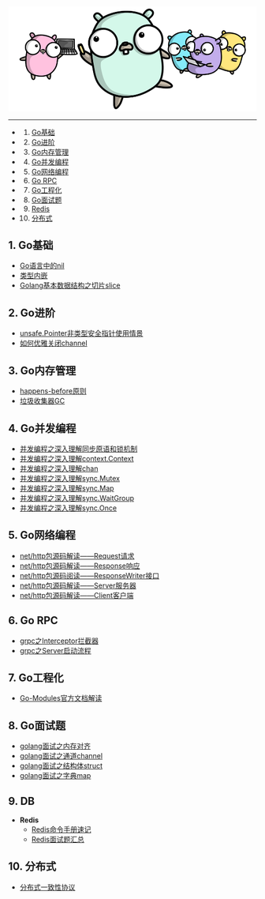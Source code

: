 <div align=center width=60%><img src="/assets/go.png"/></div>

------

<!-- vscode-markdown-toc -->
* 1. [Go基础](#Go)
* 2. [Go进阶](#Go-1)
* 3. [Go内存管理](#Go-1)
* 4. [Go并发编程](#Go-1)
* 5. [Go网络编程](#Go-1)
* 6. [Go RPC](#GoRPC)
* 7. [Go工程化](#Go-1)
* 8. [Go面试题](#Go-1)
* 9. [Redis](#Redis)
* 10. [分布式](#)

<!-- vscode-markdown-toc-config
	numbering=true
	autoSave=true
	/vscode-markdown-toc-config -->
<!-- /vscode-markdown-toc -->

##  1. <a name='Go'></a>Go基础

* [Go语言中的nil](/docs/Go语言中的nil.md)
* [类型内嵌](/docs/Go语言中的类型内嵌.md)
* [Golang基本数据结构之切片slice](docs/slice源码解读.md)

##  2. <a name='Go-1'></a>Go进阶

* [unsafe.Pointer非类型安全指针使用情景](/docs/unsafe.Pointer非安全类型指针.md)
* [如何优雅关闭channel](/docs/golang/如何优雅地关闭channel.md)

##  3. <a name='Go-1'></a>Go内存管理

* [happens-before原则](/docs/Go语言HappensBefore原则.md)
* [垃圾收集器GC](/docs/Go语言垃圾收集器.md)

##  4. <a name='Go-1'></a>Go并发编程

* [并发编程之深入理解同步原语和锁机制](docs/Go语言并发同步原语和锁.md)
* [并发编程之深入理解context.Context](/docs/Go语言上下文Context.md)
* [并发编程之深入理解chan](/docs/Go语言通道Channel.md)
* [并发编程之深入理解sync.Mutex](/docs/sync包之mutex.md)
* [并发编程之深入理解sync.Map](/docs/sync包之map.md)
* [并发编程之深入理解sync.WaitGroup](/docs/sync包之waitGroup.md)
* [并发编程之深入理解sync.Once](/docs/sync包之once.md)

##  5. <a name='Go-1'></a>Go网络编程

* [net/http包源码解读——Request请求](/docs/http包之Request.md)
* [net/http包源码解读——Response响应](/docs/http包之Response.md)
* [net/http包源码阅读——ResponseWriter接口](/docs/http包之ResponseWriter.md)
* [net/http包源码解读——Server服务器](/docs/http包之Server.md)
* [net/http包源码解读——Client客户端](/docs/http包之Client.md)

##  6. <a name='GoRPC'></a>Go RPC

* [grpc之Interceptor拦截器](/docs/grpc之拦截器.md)
* [grpc之Server启动流程](/docs/grpc之Server启动.md)

##  7. <a name='Go-1'></a>Go工程化

* [Go-Modules官方文档解读](docs/Go-Modules官方文档解读.md)

##  8. <a name='Go-1'></a>Go面试题

* [golang面试之内存对齐](docs/Go语言内存对齐.md)
* [golang面试之通道channel](/docs/Go面试Channel.md)
* [golang面试之结构体struct](/docs/Go面试结构体.md)
* [golang面试之字典map](/docs/golang/golang面试之map.md)

##  9. <a name='Redis'></a>DB

* **Redis**
  * [Redis命令手册速记](/docs/redis/Redis操作手册速查.md)
  * [Redis面试题汇总](/docs/redis/redis面试题汇总.md)

##  10. <a name=''></a>分布式

* [分布式一致性协议](/docs/etcd/分布式一致性协议.md)
